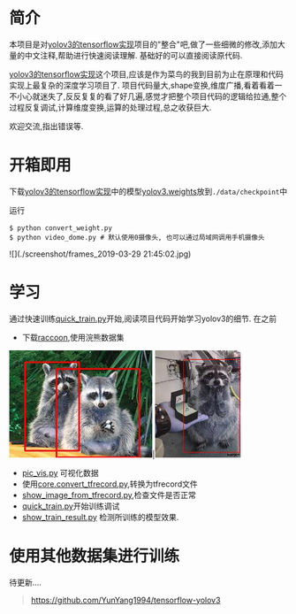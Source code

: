 # 简介
本项目是对[yolov3的tensorflow实现](https://github.com/YunYang1994/tensorflow-yolov3)项目的"整合"吧,做了一些细微的修改,添加大量的中文注释,帮助进行快速阅读理解. 基础好的可以直接阅读原代码.

[yolov3的tensorflow实现](https://github.com/YunYang1994/tensorflow-yolov3)这个项目,应该是作为菜鸟的我到目前为止在原理和代码实现上最复杂的深度学习项目了. 项目代码量大,shape变换,维度广播,看着看着一不小心就迷失了,反反复复的看了好几遍,感觉才把整个项目代码的逻辑给拉通,整个过程反复调试,计算维度变换,运算的处理过程,总之收获巨大.

欢迎交流,指出错误等.
# 开箱即用

下载[yolov3的tensorflow实现](https://github.com/YunYang1994/tensorflow-yolov3)中的模型[yolov3.weights](https://github.com/YunYang1994/tensorflow-yolov3/releases/download/v1.0/yolov3.weights)放到`./data/checkpoint`中

运行
```
$ python convert_weight.py 
$ python video_dome.py # 默认使用0摄像头, 也可以通过局域网调用手机摄像头
```
![](./screenshot/frames_2019-03-29 21:45:02.jpg)
# 学习

通过快速训练[quick_train.py]()开始,阅读项目代码开始学习yolov3的细节. 在之前
- 下载[raccoon](),使用浣熊数据集

![](./screenshot/raccoon-12.jpg)|![](./screenshot/raccoon-107.jpg)
- [pic_vis.py](./train_demo/pic_visu.py) 可视化数据
- 使用[core.convert_tfrecord.py](./core/convert_tfrecord.py),转换为tfrecord文件
- [show_image_from_tfrecord.py](./train_demo/show_image_from_tfrecord.py),检查文件是否正常
- [quick_train.py](./train_demo/quick_train.py)开始训练调试
- [show_train_result.py](./train_demo/show_image_from_tfrecord.py) 检测所训练的模型效果.

# 使用其他数据集进行训练
待更新....

>https://github.com/YunYang1994/tensorflow-yolov3